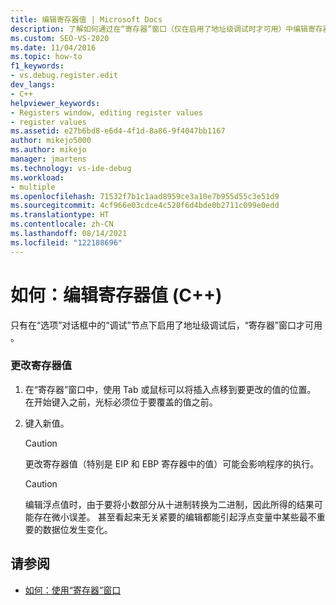 ```yaml
---
title: 编辑寄存器值 | Microsoft Docs
description: 了解如何通过在“寄存器”窗口（仅在启用了地址级调试时才可用）中编辑寄存器的值来修改寄存器的内容。
ms.custom: SEO-VS-2020
ms.date: 11/04/2016
ms.topic: how-to
f1_keywords:
- vs.debug.register.edit
dev_langs:
- C++
helpviewer_keywords:
- Registers window, editing register values
- register values
ms.assetid: e27b6bd8-e6d4-4f1d-8a86-9f4047bb1167
author: mikejo5000
ms.author: mikejo
manager: jmartens
ms.technology: vs-ide-debug
ms.workload:
- multiple
ms.openlocfilehash: 71532f7b1c1aad8959ce3a10e7b955d55c3e51d9
ms.sourcegitcommit: 4cf966e03cdce4c520f6d4bde0b2711c099e0edd
ms.translationtype: HT
ms.contentlocale: zh-CN
ms.lasthandoff: 08/14/2021
ms.locfileid: "122188696"
---
```

# <a name="how-to-edit-a-register-value-c"></a>如何：编辑寄存器值 (C++)

只有在“选项”对话框中的“调试”节点下启用了地址级调试后，“寄存器”窗口才可用 。

### <a name="to-change-the-value-of-a-register"></a>更改寄存器值

1. 在“寄存器”窗口中，使用 Tab 或鼠标可以将插入点移到要更改的值的位置。 在开始键入之前，光标必须位于要覆盖的值之前。

2. 键入新值。

    > [!CAUTION]
    > 更改寄存器值（特别是 EIP 和 EBP 寄存器中的值）可能会影响程序的执行。

    > [!CAUTION]
    > 编辑浮点值时，由于要将小数部分从十进制转换为二进制，因此所得的结果可能存在微小误差。 甚至看起来无关紧要的编辑都能引起浮点变量中某些最不重要的数据位发生变化。

## <a name="see-also"></a>请参阅
- [如何：使用“寄存器”窗口](../debugger/how-to-use-the-registers-window.md)

